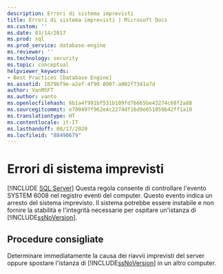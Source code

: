 ```yaml
---
description: Errori di sistema imprevisti
title: Errori di sistema imprevisti | Microsoft Docs
ms.custom: ''
ms.date: 03/14/2017
ms.prod: sql
ms.prod_service: database-engine
ms.reviewer: ''
ms.technology: security
ms.topic: conceptual
helpviewer_keywords:
- Best Practices [Database Engine]
ms.assetid: 1679bf9e-a2ef-4f90-8907-a002f7341a7d
author: VanMSFT
ms.author: vanto
ms.openlocfilehash: 6b1a4f991bf531b109fd76665be43274c68f2a88
ms.sourcegitcommit: e700497f962e4c2274df16d9e651059b42ff1a10
ms.translationtype: HT
ms.contentlocale: it-IT
ms.lasthandoff: 08/17/2020
ms.locfileid: "88490679"
---
```

# <a name="unexpected-system-failures"></a>Errori di sistema imprevisti
 [!INCLUDE [SQL Server](../../includes/applies-to-version/sqlserver.md)]
  Questa regola consente di controllare l'evento SYSTEM 6008 nel registro eventi del computer. Questo evento indica un arresto del sistema imprevisto. Il sistema potrebbe essere instabile e non fornire la stabilità e l'integrità necessarie per ospitare un'istanza di [!INCLUDE[ssNoVersion](../../includes/ssnoversion-md.md)].  
  
## <a name="best-practices-recommendations"></a>Procedure consigliate  
 Determinare immediatamente la causa dei riavvii imprevisti del server oppure spostare l'istanza di [!INCLUDE[ssNoVersion](../../includes/ssnoversion-md.md)] in un altro computer.  
  
  
